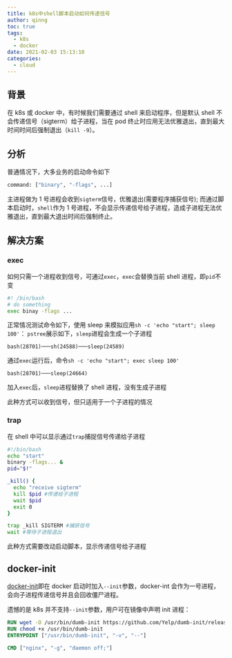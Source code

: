 ```yaml
---
title: k8s中shell脚本启动如何传递信号
author: qinng
toc: true
tags:
  - k8s
  - docker
date: 2021-02-03 15:13:10
categories:
  - cloud
---
```


## 背景

在 k8s 或 docker 中，有时候我们需要通过 shell 来启动程序，但是默认 shell 不会传递信号（sigterm）给子进程，当在 pod 终止时应用无法优雅退出，直到最大时间时间后强制退出（`kill -9`）。

<!--more-->

## 分析

普通情况下，大多业务的启动命令如下

```bash
command: ["binary", "-flags", ...]
```

主进程做为 1 号进程会收到`sigterm`信号，优雅退出(需要程序捕获信号); 而通过脚本启动时，`shell`作为 1 号进程，不会显示传递信号给子进程，造成子进程无法优雅退出，直到最大退出时间后强制终止。

## 解决方案

### exec

如何只需一个进程收到信号，可通过`exec`，`exec`会替换当前 shell 进程，即`pid`不变

```bash
#! /bin/bash
# do something
exec binay -flags ...
```

正常情况测试命令如下，使用 sleep 来模拟应用`sh -c 'echo "start"; sleep 100'`：
`pstree`展示如下，`sleep`进程会生成一个子进程

```
bash(28701)───sh(24588)───sleep(24589)
```

通过`exec`运行后，命令`sh -c 'echo "start"; exec sleep 100'`

```
bash(28701)───sleep(24664)
```

加入`exec`后，`sleep`进程替换了 shell 进程，没有生成子进程

此种方式可以收到信号，但只适用于一个子进程的情况

### trap

在 shell 中可以显示通过`trap`捕捉信号传递给子进程

```bash
#!/bin/bash
echo "start"
binary -flags... &
pid="$!"

_kill() {
  echo "receive sigterm"
  kill $pid #传递给子进程
  wait $pid
  exit 0
}

trap _kill SIGTERM #捕获信号
wait #等待子进程退出
```

此种方式需要改动启动脚本，显示传递信号给子进程

## docker-init

[docker-init](https://docs.docker.com/engine/reference/run/#specify-an-init-process)即在 docker 启动时加入`--init`参数，docker-int 会作为一号进程，会向子进程传递信号并且会回收僵尸进程。

遗憾的是 k8s 并不支持`--init`参数，用户可在镜像中声明 init 进程：

```dockerfile
RUN wget -O /usr/bin/dumb-init https://github.com/Yelp/dumb-init/releases/download/v1.2.2/dumb-init_1.2.2_amd64
RUN chmod +x /usr/bin/dumb-init
ENTRYPOINT ["/usr/bin/dumb-init", "-v", "--"]

CMD ["nginx", "-g", "daemon off;"]
```
